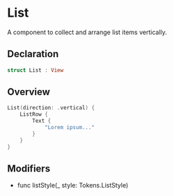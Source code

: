 # List

A component to collect and arrange list items vertically.

## Declaration

```swift
struct List : View
```

## Overview

```swift
List(direction: .vertical) {
    ListRow {
        Text {
            "Lorem ipsum..."
        }
    }
}
```

## Modifiers

- func listStyle(_ style: Tokens.ListStyle)
